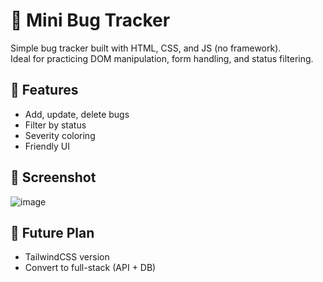 # 🐞 Mini Bug Tracker

Simple bug tracker built with HTML, CSS, and JS (no framework).  
Ideal for practicing DOM manipulation, form handling, and status filtering.

## 🔧 Features
- Add, update, delete bugs
- Filter by status
- Severity coloring
- Friendly UI

## 📸 Screenshot  
![image](https://github.com/user-attachments/assets/981a7501-f349-4556-9d56-718209c2bd17)



## 🚀 Future Plan
- TailwindCSS version
- Convert to full-stack (API + DB)
